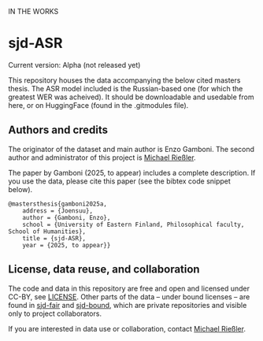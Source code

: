 IN THE WORKS
# sjd-ASR
Current version: Alpha (not released yet)

This repository houses the data accompanying the below cited masters thesis. The ASR model included is the Russian-based one (for which the greatest WER was acheived). It should be downloadable and usedable from here, or on HuggingFace (found in the .gitmodules file). 

## Authors and credits
The originator of the dataset and main author is Enzo Gamboni. The second author and administrator of this project is [Michael Rießler](https://uefconnect.uef.fi/michael.riesler/).

The paper by Gamboni (2025, to appear) includes a complete description. If you use the data, please cite this paper (see the bibtex code snippet below).

```
@mastersthesis{gamboni2025a,
	address = {Joensuu},
	author = {Gamboni, Enzo},
	school = {University of Eastern Finland, Philosophical faculty, School of Humanities},
	title = {sjd-ASR},
	year = {2025, to appear}}
```


## License, data reuse, and collaboration
The code and data in this repository are free and open and licensed under CC-BY, see [LICENSE](LICENSE). Other parts of the data – under bound licenses – are found in [sjd-fair](https://github.com/langdoc/sjd-fair/) and [sjd-bound](https://github.com/langdoc/sjd-bound/), which are private repositories and visible only to project collaborators. 

If you are interested in data use or collaboration, contact [Michael Rießler](mailto:michael.riessler@uef.fi).

